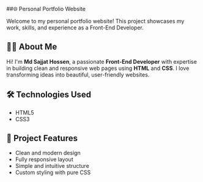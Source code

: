 ##🌐 Personal Portfolio Website

Welcome to my personal portfolio website! This project showcases my work, skills, and experience as a Front-End Developer.

## 👨‍💻 About Me

Hi! I'm **Md Sajjat Hossen**, a passionate **Front-End Developer** with expertise in building clean and responsive web pages using **HTML** and **CSS**. I love transforming ideas into beautiful, user-friendly websites.

## 🛠️ Technologies Used

- HTML5
- CSS3

## 📁 Project Features

- Clean and modern design
- Fully responsive layout
- Simple and intuitive structure
- Custom styling with pure CSS
